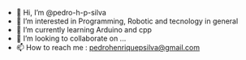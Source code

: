 - 👋 Hi, I’m @pedro-h-p-silva
- 👀 I’m interested in Programming, Robotic and tecnology in general
- 🌱 I’m currently learning Arduino and cpp
- 💞️ I’m looking to collaborate on ...
- 📫 How to reach me : pedrohenriquepsilva@gmail.com

<!---
pedro-h-p-silva/pedro-h-p-silva is a ✨ special ✨ repository because its `README.md` (this file) appears on your GitHub profile.
You can click the Preview link to take a look at your changes.
--->
